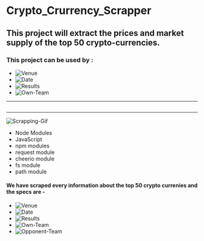 # Crypto_Crurrency_Scrapper

## This project will extract the prices and market supply of the top 50 crypto-currencies.
### This project can be used by :
- <img src ="https://img.shields.io/badge/1-Data Analyst-brightgreen" alt="Venue">
- <img src ="https://img.shields.io/badge/2-Machine Learning-orange" alt="Date">
- <img src ="https://img.shields.io/badge/3-Crypto Traders-red" alt="Results">
- <img src ="https://img.shields.io/badge/4-Big Data Analytics-blue" alt="Own-Team">

________________________________________________________________________________________________________________________________________________________





<div align = center>
  <img src = "https://i.kinja-img.com/gawker-media/image/upload/t_original/rnhmsghfmdzpprsfvcfu.gif" alt="">
</div>




________________________________________________________________________________________________________________________________________________________
 
 
 
  
<img src ="https://img.shields.io/badge/Tools%20Used-8-brightgreen" alt="Scrapping-Gif">

- Node Modules
- JavaScript
- npm modules
- request module
- cheerio module
- fs module
- path module

#### We have scraped every information about the top 50 crypto currenies and the specs are -
- <img src ="https://img.shields.io/badge/1-Prices-brightgreen" alt="Venue">
- <img src ="https://img.shields.io/badge/2-Graph-orange" alt="Date">
- <img src ="https://img.shields.io/badge/3-Market Supply-red" alt="Results">
- <img src ="https://img.shields.io/badge/4-Selling Percentage -blue" alt="Own-Team">
- <img src ="https://img.shields.io/badge/5-Buying Percentage-red" alt="Opponent-Team">
